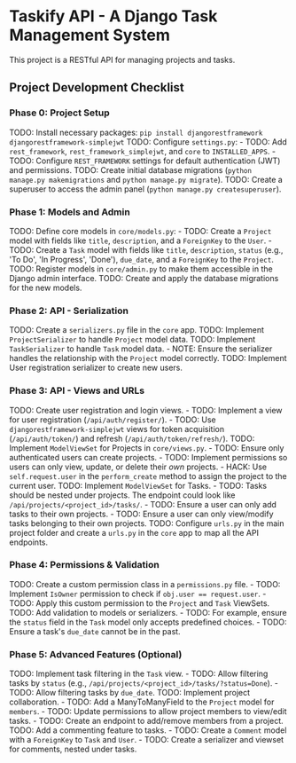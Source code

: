 # Taskify API - A Django Task Management System

This project is a RESTful API for managing projects and tasks.

## Project Development Checklist

### Phase 0: Project Setup
TODO: Install necessary packages: `pip install djangorestframework djangorestframework-simplejwt`
TODO: Configure `settings.py`:
    - TODO: Add `rest_framework`, `rest_framework_simplejwt`, and `core` to `INSTALLED_APPS`.
    - TODO: Configure `REST_FRAMEWORK` settings for default authentication (JWT) and permissions.
TODO: Create initial database migrations (`python manage.py makemigrations` and `python manage.py migrate`).
TODO: Create a superuser to access the admin panel (`python manage.py createsuperuser`).

### Phase 1: Models and Admin
TODO: Define core models in `core/models.py`:
    - TODO: Create a `Project` model with fields like `title`, `description`, and a `ForeignKey` to the `User`.
    - TODO: Create a `Task` model with fields like `title`, `description`, `status` (e.g., 'To Do', 'In Progress', 'Done'), `due_date`, and a `ForeignKey` to the `Project`.
TODO: Register models in `core/admin.py` to make them accessible in the Django admin interface.
TODO: Create and apply the database migrations for the new models.

### Phase 2: API - Serialization
TODO: Create a `serializers.py` file in the `core` app.
TODO: Implement `ProjectSerializer` to handle `Project` model data.
TODO: Implement `TaskSerializer` to handle `Task` model data.
    - NOTE: Ensure the serializer handles the relationship with the `Project` model correctly.
TODO: Implement User registration serializer to create new users.

### Phase 3: API - Views and URLs
TODO: Create user registration and login views.
    - TODO: Implement a view for user registration (`/api/auth/register/`).
    - TODO: Use `djangorestframework-simplejwt` views for token acquisition (`/api/auth/token/`) and refresh (`/api/auth/token/refresh/`).
TODO: Implement `ModelViewSet` for Projects in `core/views.py`.
    - TODO: Ensure only authenticated users can create projects.
    - TODO: Implement permissions so users can only view, update, or delete their *own* projects.
    - HACK: Use `self.request.user` in the `perform_create` method to assign the project to the current user.
TODO: Implement `ModelViewSet` for Tasks.
    - TODO: Tasks should be nested under projects. The endpoint could look like `/api/projects/<project_id>/tasks/`.
    - TODO: Ensure a user can only add tasks to their own projects.
    - TODO: Ensure a user can only view/modify tasks belonging to their own projects.
TODO: Configure `urls.py` in the main project folder and create a `urls.py` in the `core` app to map all the API endpoints.

### Phase 4: Permissions & Validation
TODO: Create a custom permission class in a `permissions.py` file.
    - TODO: Implement `IsOwner` permission to check if `obj.user == request.user`.
    - TODO: Apply this custom permission to the `Project` and `Task` ViewSets.
TODO: Add validation to models or serializers.
    - TODO: For example, ensure the `status` field in the `Task` model only accepts predefined choices.
    - TODO: Ensure a task's `due_date` cannot be in the past.

### Phase 5: Advanced Features (Optional)
TODO: Implement task filtering in the `Task` view.
    - TODO: Allow filtering tasks by `status` (e.g., `/api/projects/<project_id>/tasks/?status=Done`).
    - TODO: Allow filtering tasks by `due_date`.
TODO: Implement project collaboration.
    - TODO: Add a ManyToManyField to the `Project` model for `members`.
    - TODO: Update permissions to allow project members to view/edit tasks.
    - TODO: Create an endpoint to add/remove members from a project.
TODO: Add a commenting feature to tasks.
    - TODO: Create a `Comment` model with a `ForeignKey` to `Task` and `User`.
    - TODO: Create a serializer and viewset for comments, nested under tasks.